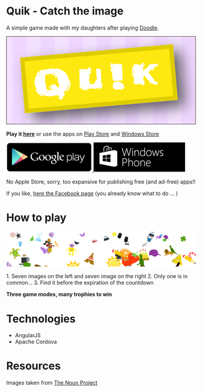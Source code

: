 # Quik -  Catch the image

A simple game made with my daughters after playing [Doodle](https://fr.wikipedia.org/wiki/Dobble). 

<div align="center">
	<img src="https://raw.githubusercontent.com/afranceschetti/quik/master/res/github/readme/logo.png" alt="Android Play Store"/>
</div>
 
**Play it [here](http://afranceschetti.github.io/quik/)** or use the apps on [Play Store](https://play.google.com/store/apps/details?id=com.apps24.quik) and [Windows Store](https://www.microsoft.com/it-it/store/games/quikgame/9NBLGGH2R2F5)

<p align="left">
  <a href="https://www.microsoft.com/it-it/store/games/quikgame/9NBLGGH2R2F5" target='_blank'>
	<img src="https://raw.githubusercontent.com/afranceschetti/quik/master/res/github/readme/playstore.png" alt="Android Play Store"/>
   </a> 
   
  <a href="https://play.google.com/store/apps/details?id=com.apps24.quik" target='_blank'>
	<img src="https://raw.githubusercontent.com/afranceschetti/quik/master/res/github/readme/windowsstore.png" alt="Windows Store"/>
   </a> 
</p>

No Apple Store, sorry, too expansive for publishing free (and ad-free) apps!!

If you like, [here the Facebook page](https://www.facebook.com/quikcommunity/) (you already know what to do ... )


# How to play
<p align="center">
	<img src="https://raw.githubusercontent.com/afranceschetti/quik/master/res/github/readme/images.png" alt="Android Play Store"/>
</p>
1. Seven images on the left and seven image on the right
2. Only one is in common...
3. Find it before the expiration of the countdown


**Three game modes, many trophies to win**

# Technologies 

* AngularJS
* Apache Cordova

# Resources

Images taken from [The Noun Project](http://thenounproject.com/)